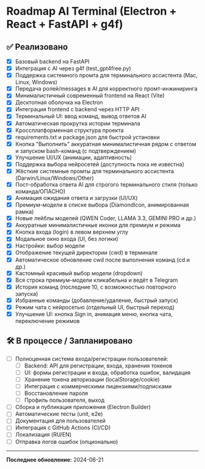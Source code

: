 # Roadmap AI Terminal (Electron + React + FastAPI + g4f)

## ✅ Реализовано
- [x] Базовый backend на FastAPI
- [x] Интеграция с AI через g4f (test_gpt4free.py)
- [x] Поддержка системного промта для терминального ассистента (Mac, Linux, Windows)
- [x] Передача ролей/messages в AI для корректного промт-инжиниринга
- [x] Минималистичный современный frontend на React (Vite)
- [x] Десктопная оболочка на Electron
- [x] Интеграция frontend с backend через HTTP API
- [x] Терминальный UI: ввод команд, вывод ответов AI
- [x] Автоматическая прокрутка истории терминала
- [x] Кроссплатформенная структура проекта
- [x] requirements.txt и package.json для быстрой установки
- [x] Кнопка "Выполнить" аккуратная минималистичная рядом с ответом и запуском bash-команд (с подтверждением)
- [x] Улучшение UI/UX (анимации, адаптивность)
- [x] Поддержка выбора нейросетей (доступность пока не известна)
- [x] Жёсткие системные промты для терминального ассистента (Darwin/Linux/Windows/Other)
- [x] Пост-обработка ответа AI для строгого терминального стиля (только команда/ОПАСНО)
- [x] Анимация ожидания ответа и загрузки (UI/UX)
- [x] Премиум-модели в списке выбора (DiamondIcon, анимированная рамка)
- [x] Новые лейблы моделей (QWEN Coder, LLAMA 3.3, GEMINI PRO и др.)
- [x] Аккуратные минималистичные иконки для премиум и режима
- [x] Кнопка входа (login) в левом верхнем углу
- [x] Модальное окно входа (UI, без логики)
- [x] Настройки: выбор модели
- [x] Отображение текущей директории (cwd) в терминале
- [x] Автоматическое обновление cwd после выполнения команд (cd и др.)
- [x] Кастомный красивый выбор модели (dropdown)
- [x] Вся строка премиум-модели кликабельна и ведёт в Telegram
- [x] История команд (последние 10, с возможностью повторного запуска)
- [x] Избранные команды (добавление/удаление, быстрый запуск)
- [x] Режим чата с нейросетью (отдельный UI, быстрый переход)
- [x] Улучшение UI: кнопка Sign in, анимация меню, кнопка чата, переключение режимов

## 🛠️ В процессе / Запланировано
- [ ] Полноценная система входа/регистрации пользователей:
    - [ ] Backend: API для регистрации, входа, хранения токенов
    - [ ] UI: формы регистрации и входа, обработка ошибок, валидация
    - [ ] Хранение токена авторизации (localStorage/cookie)
    - [ ] Интеграция с коммерческими лицензиями/подписками
    - [ ] Восстановление пароля
    - [ ] Профиль пользователя, выход
- [ ] Сборка и публикация приложения (Electron Builder)
- [ ] Автоматические тесты (unit, e2e)
- [ ] Документация для пользователей
- [ ] Интеграция с GitHub Actions (CI/CD)
- [ ] Локализация (RU/EN)
- [ ] Отправка логов ошибок (опционально)

---

**Последнее обновление:** 2024-06-21